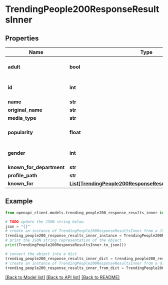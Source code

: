 # TrendingPeople200ResponseResultsInner


## Properties

Name | Type | Description | Notes
------------ | ------------- | ------------- | -------------
**adult** | **bool** |  | [optional] [default to True]
**id** | **int** |  | [optional] [default to 0]
**name** | **str** |  | [optional] 
**original_name** | **str** |  | [optional] 
**media_type** | **str** |  | [optional] 
**popularity** | **float** |  | [optional] [default to 0]
**gender** | **int** |  | [optional] [default to 0]
**known_for_department** | **str** |  | [optional] 
**profile_path** | **str** |  | [optional] 
**known_for** | [**List[TrendingPeople200ResponseResultsInnerKnownForInner]**](TrendingPeople200ResponseResultsInnerKnownForInner.md) |  | [optional] 

## Example

```python
from openapi_client.models.trending_people200_response_results_inner import TrendingPeople200ResponseResultsInner

# TODO update the JSON string below
json = "{}"
# create an instance of TrendingPeople200ResponseResultsInner from a JSON string
trending_people200_response_results_inner_instance = TrendingPeople200ResponseResultsInner.from_json(json)
# print the JSON string representation of the object
print(TrendingPeople200ResponseResultsInner.to_json())

# convert the object into a dict
trending_people200_response_results_inner_dict = trending_people200_response_results_inner_instance.to_dict()
# create an instance of TrendingPeople200ResponseResultsInner from a dict
trending_people200_response_results_inner_from_dict = TrendingPeople200ResponseResultsInner.from_dict(trending_people200_response_results_inner_dict)
```
[[Back to Model list]](../README.md#documentation-for-models) [[Back to API list]](../README.md#documentation-for-api-endpoints) [[Back to README]](../README.md)


